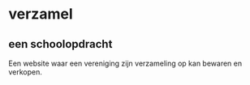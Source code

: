 # verzamel
## een schoolopdracht

Een website waar een vereniging zijn verzameling op kan bewaren en verkopen.
